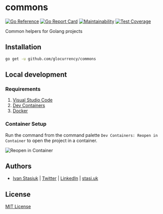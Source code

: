 # commons

[![Go Reference](https://pkg.go.dev/badge/github.com/glocurrency/commons.svg)](https://pkg.go.dev/github.com/glocurrency/commons)
[![Go Report Card](https://goreportcard.com/badge/github.com/glocurrency/commons)](https://goreportcard.com/report/github.com/glocurrency/commons)
[![Maintainability](https://api.codeclimate.com/v1/badges/37cc71ac058866c7f646/maintainability)](https://codeclimate.com/github/glocurrency/commons/maintainability)
[![Test Coverage](https://api.codeclimate.com/v1/badges/37cc71ac058866c7f646/test_coverage)](https://codeclimate.com/github/glocurrency/commons/test_coverage)

Common helpers for Golang projects

## Installation

```bash
go get -u github.com/glocurrency/commons
```

## Local development

### Requirements

1. [Visual Studio Code](https://code.visualstudio.com/)
1. [Dev Containers](https://marketplace.visualstudio.com/items?itemName=ms-vscode-remote.remote-containers)
1. [Docker](https://www.docker.com/products/docker-desktop/)

### Container Setup

Run the command from the command palette `Dev Containers: Reopen in Container` to open the project in a container.

![Reopen in Container](https://i.imgur.com/eKiWJn3.png)

## Authors
- [Ivan Stasiuk](https://github.com/brokeyourbike) | [Twitter](https://twitter.com/brokeyourbike) | [LinkedIn](https://www.linkedin.com/in/brokeyourbike) | [stasi.uk](https://stasi.uk)

## License
[MIT License](https://github.com/glocurrency/commons/blob/main/LICENSE)
